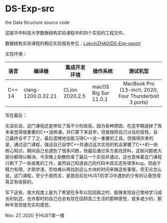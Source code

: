# DS-Exp-src
the Data Structure source code

这是华中科技大学数据结构实验课程中的四个实验的工程文件。

数据结构实验课程的相应实验报告参见：_[LokyinZHAO/DS-Exp-report](https://github.com/LokyinZHAO/DS-Exp-report)_

实现环境：    

| 语言   | 编译器             | 集成开发环境   | 操作系统             |                       测试机型                        |
| ------ | ------------------ | -------------- | -------------------- | :---------------------------------------------------: |
| C++ 14 | clang-1200.0.32.21 | CLion 2020.2.5 | macOS Big Sur 11.0.1 | MacBook Pro (13-inch, 2020, Four Thunderbolt 3 ports) |

写在最后：

实话实说，这门课程还是带给了我不少的收获。因为各种原因，在这学期退掉了我本来觉得很重要的C++选修课，并打算下来自学，但是按照自己以往的尿性，自己最终会不了了之，最后遗憾地没能习得C++这一重要的工具。但值得庆幸的是，通过这门课程，强迫自己自学C++并通过这次实验的机会掌握了C++的一些核心知识。期间自己也遇到了很多问题，但最后通过多方查找资料，这些问题绝大部分都得以解决。今天晚上助教检查了最后一个实验并通过，这也意味着这门课程只剩下了一些收尾的工作，虽然自己知道自己的代码中其实还有很多bug，但由于精力有限，才疏学浅，恐怕难以再找到这么大块的时间来做这些事情，但无论怎么说，这门课程，至少于我而言，是我目前在HUST的学习中遇到的少有的让我觉得真正有收获的。

写下这些，很大程度上是为了希望在多年以后回首之时，能够发现自己曾经学习成长的轨迹，也许那时的自己也会有现在回顾高三生活的那种感觉，或多或少的，那种辛苦但是充实的感觉。

Nov. 27, 2020 于HUST南一楼